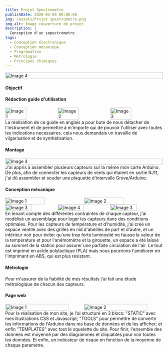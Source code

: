 ```yaml
---
title: Projet Spectrometre
publishDate: 2020-03-04 00:00:00
img: /assets/Projet spectrometre.png
img_alt: Image couverture de projet
description: |
  Conception d'un sopectrometre
tags: 
  - Conception électronique
  - Conception mécanique
  - Programation
  - Métrologie
  - Principes chimiques
---
```

<div style="display:flex; justify-content:center;">
    <img src="/assets/Chaine-TUT.jpg" alt="Image 4" width="100%">
</div>

#### Objectif


#### Rédaction guide d'utilisation

<div style="display:flex; justify-content:center;">
    <img src="/assets/Usermanuel1.png" alt="Image 1" width="40%">
    <img src="/assets/Usermanuel2.png" alt="Image 2" width="40%">
    <img src="/assets/Usermanuel3.png" alt="Image 3" width="40%">
</div>
La réalisation de ce guide en anglais a pour bute de nous détacher de l'instrument et de permettre à m'importe qui de pouvoir l'utiliser avec toutes les indications necessaires. cela nous demandais un travaille de vilgarisation et de synthétisation.

#### Montage 

<div style="display:flex; justify-content:center;">
    <img src="/assets/montage complet.png" alt="Image 4" width="100%">
</div>
J'ai appris à assembler plusieurs capteurs sur la même mon carte Arduino. De plus, afin de connecter les capteurs de vents qui étaient en sortie RJ11, j'ai dû assembler et souder une plaquette d'intervalle Grove/Arduino.

#### Conception mécanique
<div style="display:flex; justify-content:center;">
    <img src="/assets/decoupe_laser.png" alt="Image 1" width="50%">
    <img src="/assets/Modelspectro.jpg" alt="Image 2" width="50%">
    
</div>

<div style="display:flex; justify-content:center;">
    <img src="/assets/supportdecuve.png" alt="Image 3" width="50%">
    <img src="/assets/poignet.png" alt="Image 4" width="50%">
    <img src="/assets/supportcuve.png" alt="Image 3" width="50%">
</div>
En tenant compte des différentes contraintes de chaque capteur, j'ai modélisé un assemblage pour loger les capteurs dans des conditions optimales. 
Pour les capteurs de température et d'humidité, j'ai créé un espace ventilé avec des grilles en nid d'abeilles de part et d'autre, et un intérieur noir pour éviter qu'une trop forte luminosité ne fausse la valeur de la température et pour l'anémomètre et la girouette, un espace a été laissé au sommet de la station pour assurer une parfaite circulation de l'air. 
Le tout est imprimé en acide polylactique (PLA) mais nous pourrions l'améliorer en l'imprimant en ABS, qui est plus résistant. 

#### Métrologie 
Pour m'assurer de la fiabilité de mes résultats j'ai fait une étude métrologique de chacun des capteurs.

#### Page web

<div style="display:flex; justify-content:center;">
    <img src="/assets/Site_attention.png" alt="Image 1" width="80%">
    <img src="/assets/Site_validé.png" alt="Image 2" width="80%">
</div>
Pour la réalisation de mon site, je l'ai structuré en 3 blocs: "STATIC" avec mes illustrations CSS et Javascript; "TOOLS" pour permettre de convertir les informations de l'Arduino dans ma base de données et de les afficher; et enfin "TEMPLATES" avec tout le squelette du site. Pour finir, l'ensemble des données est moyenné par des diagrammes et cliquables pour voir toutes les données. Et enfin, un indicateur de risque en fonction de la moyenne de chaque paramètre.

